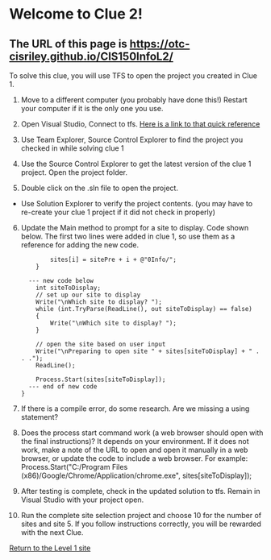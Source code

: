 # Welcome to Clue 2! 

## The URL of this page is https://otc-cisriley.github.io/CIS150InfoL2/

To solve this clue, you will use TFS to open the project you created in Clue 1.


1.	Move to a different computer (you probably have done this!) Restart your computer if it is the only one you use.

2.	Open Visual Studio, Connect to tfs. [Here is a link to that quick reference](https://github.com/OTC-CISRiley/CIS150InfoLevel1/blob/master/docs/ConnecttoTFS.pdf)

3.	Use Team Explorer, Source Control Explorer to find the project you checked in while solving clue 1

4.	Use the Source Control Explorer to get the latest version of the clue 1 project. Open the project folder.

5.  Double click on the .sln file to open the project. 
- Use Solution Explorer to verify the project contents.
    (you may have to re-create your clue 1 project if it did not check in properly)
    
6.	Update the Main method to prompt for a site to display. Code shown below. The first two lines 
    were added in clue 1, so use them as a reference for adding the new code.

                sites[i] = sitePre + i + @"0Info/";
            }

          --- new code below
            int siteToDisplay;
            // set up our site to display
            Write("\nWhich site to display? ");
            while (int.TryParse(ReadLine(), out siteToDisplay) == false)
            {
                Write("\nWhich site to display? ");
            }

            // open the site based on user input
            Write("\nPreparing to open site " + sites[siteToDisplay] + " . . .");
            ReadLine();

            Process.Start(sites[siteToDisplay]);
          --- end of new code
        }

7.  If there is a compile error, do some research. Are we missing a using statement?

8.  Does the process start command work (a web browser should open with the final instructions)? It depends on your environment. If it does not work, make a note of the URL to open and open it manually in a web browser, or update the code to        include a web browser. For example:
        Process.Start("C:/Program Files (x86)/Google/Chrome/Application/chrome.exe", sites[siteToDisplay]);

9.	After testing is complete, check in the updated solution to tfs. Remain in Visual Studio with your project open.

10.	Run the complete site selection project and choose 10 for the number of sites and site 5. If you follow instructions correctly, you will be rewarded with the next Clue.


[Return to the Level 1 site](https://otc-cisriley.github.io/CIS150InfoLevel1/)
